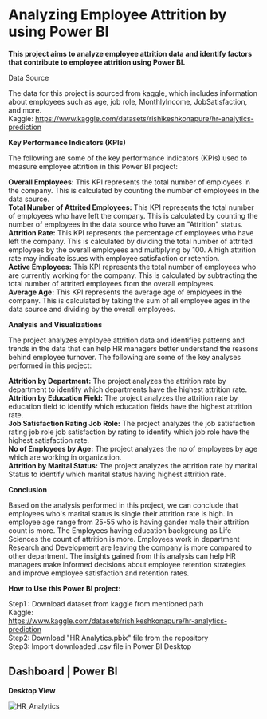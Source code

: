 **<h1>Analyzing Employee Attrition by using Power BI</h1>**

**This project aims to analyze employee attrition data and identify factors that contribute to employee attrition using Power BI.**

Data Source

The data for this project is sourced from kaggle, which includes information about employees such as age, job role, MonthlyIncome, JobSatisfaction, and more.  
Kaggle: https://www.kaggle.com/datasets/rishikeshkonapure/hr-analytics-prediction

**Key Performance Indicators (KPIs)**

The following are some of the key performance indicators (KPIs) used to measure employee attrition in this Power BI project:  

**Overall Employees:** This KPI represents the total number of employees in the company. This is calculated by counting the number of employees in the data source.  
**Total Number of Attrited Employees:** This KPI represents the total number of employees who have left the company. This is calculated by counting the number of employees in the data source who have an "Attrition" status.  
**Attrition Rate:** This KPI represents the percentage of employees who have left the company. This is calculated by dividing the total number of attrited employees by the overall employees and multiplying by 100. A high attrition rate may indicate issues with employee satisfaction or retention.  
**Active Employees:** This KPI represents the total number of employees who are currently working for the company. This is calculated by subtracting the total number of attrited employees from the overall employees.  
**Average Age:** This KPI represents the average age of employees in the company. This is calculated by taking the sum of all employee ages in the data source and dividing by the overall employees.  

**Analysis and Visualizations**

The project analyzes employee attrition data and identifies patterns and trends in the data that can help HR managers better understand the reasons behind employee turnover. The following are some of the key analyses performed in this project:

**Attrition by Department:** The project analyzes the attrition rate by department to identify which departments have the highest attrition rate.  
**Attrition by Education Field:** The project analyzes the attrition rate by education field to identify which education fields have the highest attrition rate.  
**Job Satisfaction Rating Job Role:** The project analyzes the job satisfaction rating job role job satisfaction by rating to identify which job role have the highest satisfaction rate.  
**No of Employees by Age:** The project analyzes the no of employees by age which are working in organization.  
**Attrition by Marital Status:** The project analyzes the attrition rate by marital Status to identify which marital status having highest attrition rate.  

**Conclusion**

Based on the analysis performed in this project, we can conclude that employees who's marital status is single their attrition rate is high. In employee age range from 25-55 who is having gander male their attrition count is more. The Employees having education backgroung as Life Sciences the count of attrition is more. Employees work in department Research and Development are leaving the company is more compared to other department. The insights gained from this analysis can help HR managers make informed decisions about employee retention strategies and improve employee satisfaction and retention rates.

**How to Use this Power BI project:**

Step1 : Download dataset from kaggle from mentioned path  
Kaggle:  
https://www.kaggle.com/datasets/rishikeshkonapure/hr-analytics-prediction  
Step2: Download "HR Analytics.pbix" file from the repository  
Step3: Import downloaded .csv file in Power BI Desktop  

**<h2>Dashboard | Power BI</h2>**  

**Desktop View**  

![HR_Analytics](https://user-images.githubusercontent.com/47376889/230765214-c7344fa0-27bf-4e7d-97bd-898071bc6acd.JPG)



